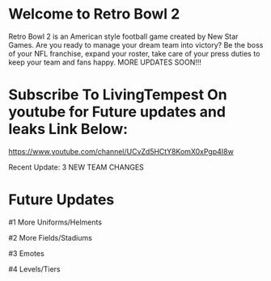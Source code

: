 # Welcome to Retro Bowl 2
Retro Bowl 2 is an American style football game created by New Star Games. Are you ready to manage your dream team into victory? Be the boss of your NFL franchise, expand your roster, take care of your press duties to keep your team and fans happy. MORE UPDATES SOON!!!

# Subscribe To **LivingTempest** On youtube for Future updates and leaks Link Below:

https://www.youtube.com/channel/UCvZd5HCtY8KomX0xPgp4I8w

Recent Update: 3 NEW TEAM CHANGES 

# Future Updates 
#1 More Uniforms/Helments

#2 More Fields/Stadiums

#3 Emotes

#4 Levels/Tiers

